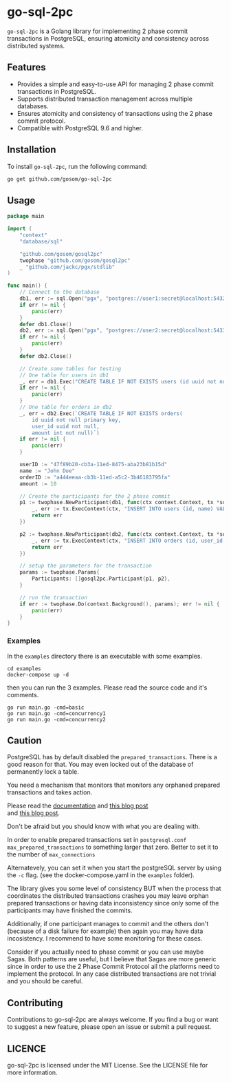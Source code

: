 # go-sql-2pc

`go-sql-2pc` is a Golang library for implementing 2 phase commit transactions in PostgreSQL, ensuring atomicity and consistency across distributed systems.

## Features

- Provides a simple and easy-to-use API for managing 2 phase commit transactions in PostgreSQL.
- Supports distributed transaction management across multiple databases.
- Ensures atomicity and consistency of transactions using the 2 phase commit protocol.
- Compatible with PostgreSQL 9.6 and higher.

## Installation

To install `go-sql-2pc`, run the following command:

```sh
go get github.com/gosom/go-sql-2pc
```

## Usage

```go
package main

import (
	"context"
	"database/sql"

	"github.com/gosom/gosql2pc"
	twophase "github.com/gosom/gosql2pc"
	_ "github.com/jackc/pgx/stdlib"
)

func main() {
	// Connect to the database
	db1, err := sql.Open("pgx", "postgres://user1:secret@localhost:5432/user1?sslmode=disable")
	if err != nil {
		panic(err)
	}
	defer db1.Close()
	db2, err := sql.Open("pgx", "postgres://user2:secret@localhost:5433/user2?sslmode=disable")
	if err != nil {
		panic(err)
	}
	defer db2.Close()

	// Create some tables for testing
	// One table for users in db1
	_, err = db1.Exec("CREATE TABLE IF NOT EXISTS users (id uuid not null primary key, name text)")
	if err != nil {
		panic(err)
	}
	// One table for orders in db2
	_, err = db2.Exec(`CREATE TABLE IF NOT EXISTS orders(
        id uuid not null primary key, 
        user_id uuid not null, 
        amount int not null)`)
	if err != nil {
		panic(err)
	}

	userID := "47f89b20-cb3a-11ed-8475-aba23b81b15d"
	name := "John Doe"
	orderID := "a444eeaa-cb3b-11ed-a5c2-3b46183795fa"
	amount := 10

	// Create the participants for the 2 phase commit
	p1 := twophase.NewParticipant(db1, func(ctx context.Context, tx *sql.Tx) error {
		_, err := tx.ExecContext(ctx, "INSERT INTO users (id, name) VALUES ($1, $2)", userID, name)
		return err
	})

	p2 := twophase.NewParticipant(db2, func(ctx context.Context, tx *sql.Tx) error {
		_, err := tx.ExecContext(ctx, "INSERT INTO orders (id, user_id, amount) VALUES ($1, $2, $3)", orderID, userID, amount)
		return err
	})

	// setup the parameters for the transaction
	params := twophase.Params{
		Participants: []gosql2pc.Participant{p1, p2},
	}

	// run the transaction
	if err := twophase.Do(context.Background(), params); err != nil {
		panic(err)
	}
}
```

### Examples

In the `examples` directory there is an executable with some examples.

```
cd examples
docker-compose up -d
```

then you can run the 3 examples. Please read the source code and it's comments.

```
go run main.go -cmd=basic
go run main.go -cmd=concurrency1
go run main.go -cmd=concurrency2
```

## Caution

PostgreSQL has by default disabled the `prepared_transactions`. There is a good reason for that.
You may even locked out of the database of permanently lock a table.

You need a mechanism that monitors that monitors any orphaned prepared transactions and takes action.

Please read the [documentation](https://www.postgresql.org/docs/current/sql-prepare-transaction.html)
and [this blog post](https://www.cybertec-postgresql.com/en/prepared-transactions/)  
and [this blog post](https://www.highgo.ca/2020/01/28/understanding-prepared-transactions-and-handling-the-orphans/).

Don't be afraid but you should know with what you are dealing with.

In order to enable prepared transactions set  in `postgresql.conf`
`max_prepared_transactions` to something larger that zero. Better to set it to the number of `max_connections`

Alternatevely, you can set it when you start the postgreSQL server by using the `-c` flag. 
(see the docker-compose.yaml in the `examples` folder).


The library gives you some level of consistency BUT when the process that coordinates the distributed transactions crashes you may leave orphan prepared transactions or having data inconsistency since only some of the
participants may have finished the commits.

Additionally, if one participant manages to commit and the others don't (because of a disk failure for example) then again you may have data incosistency. I recommend to have some monitoring for these cases.


Consider if you actually need to phase commit or you can use maybe Sagas. Both patterns are useful, but
I believe that Sagas are more generic since in order to use the 2 Phase Commit Protocol all the 
platforms need to implement the protocol. In any case distributed transactions are not trivial and you 
should be careful.


## Contributing
Contributions to go-sql-2pc are always welcome. If you find a bug or want to suggest a new feature, please open an issue or submit a pull request.


## LICENCE

go-sql-2pc is licensed under the MIT License. See the LICENSE file for more information.


